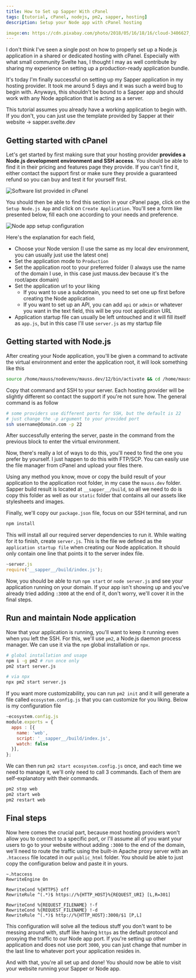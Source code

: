 ```yaml
---
title: How to Set up Sapper With cPanel
tags: [tutorial, cPanel, nodejs, pm2, sapper, hosting]
description: Setup your Node app with cPanel hosting

image:en: https://cdn.pixabay.com/photo/2018/05/16/18/16/cloud-3406627_960_720.jpg
---
```


I don't think I've seen a single post on how to properly set up a Node.js application in a shared or dedicated hosting with cPanel. Especially with what small community Svelte has, I thought I may as well contribute by sharing my experience on setting up a production-ready application bundle.

It's today I'm finally successful on setting up my Sapper application in my hosting provider. It took me around 5 days and it was such a weird bug to begin with. Anyways, this shouldn't be bound to a Sapper app and should work with any Node application that is acting as a server.

<section class="info-box note">
    <p>This tutorial assumes you already have a working application to begin with. If you don't, you can just use the template provided by Sapper at their website -> sapper.svelte.dev</p>
</section>

## Getting started with cPanel

Let's get started by first making sure that your hosting provider **provides a Node.js development environment and SSH access**. You should be able to find it in their pricing and features page they provide. If you can't find it, either contact the support first or make sure they provide a guaranteed refund so you can buy and test it for yourself first.

![Software list provided in cPanel](/assets/uploads/tutorial/cpanel-software.png)

You should then be able to find this section in your cPanel page, click on the `Setup Node.js App` and click on `Create Application`. You'll see a form like presented below, fill each one according to your needs and preference.

![Node app setup configuration](/assets/uploads/tutorial/cpanel-node-setup.png)

Here's the explanation for each field,

- Choose your Node version (I use the same as my local dev environment, you can usually just use the latest one)
- Set the application mode to `Production`
- Set the application root to your preferred folder (I always use the name of the domain I use, in this case just mauss.dev because it's the root/apex domain)
- Set the application url to your liking
  - If you want to use a subdomain, you need to set one up first before creating the Node application
  - If you want to set up an API, you can add `api` or `admin` or whatever you want in the text field, this will be you root application URL
- Application startup file can usually be left untouched and it will fill itself as `app.js`, but in this case I'll use `server.js` as my startup file

## Getting started with Node.js

After creating your Node application, you'll be given a command to activate the virtual environment and enter the application root, it will look something like this

```bash
source /home/mauss/nodevenv/mauss.dev/12/bin/activate && cd /home/mauss/mauss.dev
```

Copy that command and SSH to your server. Each hosting provider will be slightly different so contact the support if you're not sure how. The general command is as follow

```bash
# some providers use different ports for SSH, but the default is 22
# just change the -p argument to your provided port
ssh username@domain.com -p 22
```

After successfully entering the server, paste in the command from the previous block to enter the virtual environment.

Now, there's really a lot of ways to do this, you'll need to find the one you prefer by yourself. I just happen to do this with FTP/SCP. You can easily use the file manager from cPanel and upload your files there.

Using any method you know, move or copy the build result of your application to the application root folder, in my case the `mauss.dev` folder. Sapper build result is located at `__sapper__/build`, so all we need to do is copy this folder as well as our `static` folder that contains all our assets like stylesheets and images.

Finally, we'll copy our `package.json` file, focus on our SSH terminal, and run

```bash
npm install
```

This will install all our required server dependencies to run it. While waiting for it to finish, create `server.js`. This is the file we defined as the `application startup file` when creating our Node application. It should only contain one line that points it to the server index file.

```javascript
~server.js
require('__sapper__/build/index.js');
```

Now, you should be able to run `npm start` or `node server.js` and see your application running on your domain. If your app isn't showing up and you've already tried adding `:3000` at the end of it, don't worry, we'll cover it in the final steps.

## Run and maintain Node application

Now that your application is running, you'll want to keep it running even when you left the SSH. For this, we'll use `pm2`, a Node.js daemon process manager. We can use it via the `npm` global installation or `npx`.

```bash
# global installation and usage
npm i -g pm2 # run once only
pm2 start server.js

# via npx
npx pm2 start server.js
```

If you want more customizability, you can run `pm2 init` and it will generate a file called `ecosystem.config.js` that you can customize for you liking. Below is my configuration file

```javascript
~ecosystem.config.js
module.exports = {
  apps : [{
    name: 'web',
    script: '__sapper__/build/index.js',
    watch: false
  }],
};
```

We can then run `pm2 start ecosystem.config.js` once, and each time we need to manage it, we'll only need to call 3 commands. Each of them are self-explanatory with their commands.

```bash
pm2 stop web
pm2 start web
pm2 restart web
```

## Final steps

Now here comes the crucial part, because most hosting providers won't allow you to connect to a specific port, or I'll assume all of you want your users to go to your website without adding `:3000` to the end of the domain, we'll need to route the traffic using the built-in Apache proxy server with an `.htaccess` file located in our `public_html` folder. You should be able to just copy the configuration below and paste it in yours.

```properties
~.htaccess
RewriteEngine On

RewriteCond %{HTTPS} off
RewriteRule ^(.*)$ https://%{HTTP_HOST}%{REQUEST_URI} [L,R=301]

RewriteCond %{REQUEST_FILENAME} !-f
RewriteCond %{REQUEST_FILENAME} !-d
RewriteRule ^(.*)$ http://%{HTTP_HOST}:3000/$1 [P,L]
```

This configuration will solve all the tedious stuff you don't want to be messing around with, stuff like having `https` as the default protocol and proxying the traffic to our Node app port. If you're setting up other application and does not use port `3000`, you can just change that number in the last line to whatever port your application resides in.

And with that, you're all set up and done! You should now be able to visit your website running your Sapper or Node app.
